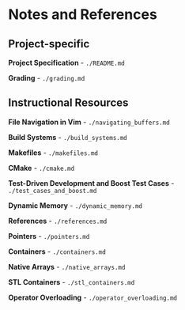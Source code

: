 # Notes and References

## Project-specific

**Project Specification**			-		`./README.md`

**Grading**							-		`./grading.md`

## Instructional Resources

**File Navigation in Vim**			-		`./navigating_buffers.md`


**Build Systems**					-		`./build_systems.md`

  **Makefiles**						-		`./makefiles.md`

  **CMake**							-		`./cmake.md`


**Test-Driven Development and Boost Test Cases**
									-		`./test_cases_and_boost.md`


**Dynamic Memory**					-		`./dynamic_memory.md`

  **References**					-		`./references.md`

  **Pointers**						-		`./pointers.md`


**Containers**						-		`./containers.md`

  **Native Arrays**					-		`./native_arrays.md`

  **STL Containers**				-		`./stl_containers.md`

**Operator Overloading**			-		`./operator_overloading.md`
